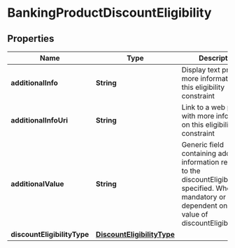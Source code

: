 
# BankingProductDiscountEligibility

## Properties
Name | Type | Description | Notes
------------ | ------------- | ------------- | -------------
**additionalInfo** | **String** | Display text providing more information on this eligibility constraint |  [optional]
**additionalInfoUri** | **String** | Link to a web page with more information on this eligibility constraint |  [optional]
**additionalValue** | **String** | Generic field containing additional information relevant to the discountEligibilityType specified. Whether mandatory or not is dependent on the value of discountEligibilityType |  [optional]
**discountEligibilityType** | [**DiscountEligibilityType**](DiscountEligibilityType.md) |  | 



